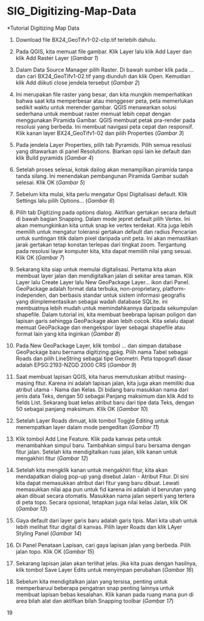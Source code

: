 # SIG_Digitizing-Map-Data

*Tutorial Digitizing Map Data

1. Download file BX24_GeoTifv1-02-clip.tif terlebih dahulu. 

2. Pada QGIS, kita memuat file gambar. Klik Layer lalu klik Add Layer dan klik Add Raster Layer (*Gambar 1*)

3. Dalam Data Source Manager pilih Raster. Di bawah sumber klik pada ... dan cari BX24_GeoTifv1-02.tif yang diunduh dan klik Open. Kemudian klik Add diikuti close jendela tersebut (*Gambar 2*)

4. Ini merupakan file raster yang besar, dan kita mungkin memperhatikan bahwa saat kita memperbesar atau menggeser peta, peta memerlukan sedikit waktu untuk merender gambar. QGIS menawarkan solusi sederhana untuk membuat raster memuat lebih cepat dengan menggunakan Piramida Gambar. QGIS membuat petak pra-render pada resolusi yang berbeda. Ini membuat navigasi peta cepat dan responsif. Klik kanan layer BX24_GeoTifv1-02 dan pilih Properties (*Gambar 3*)

5. Pada jendela Layer Properties, pilih tab Pyramids. Pilih semua resolusi yang ditawarkan di panel Resolutions. Biarkan opsi lain ke default dan klik Build pyramids (*Gambar 4*)

6. Setelah proses selesai, kotak dailog akan menampilkan piramida tanpa tanda silang. Ini menendakan pembangunan Piramida Gambar sudah selesai. Klik OK (*Gambar 5*)

7. Sebelum kita mulai, kita perlu mengatur Opsi Digitalisasi default. Klik Settings lalu pilih Options... (*Gambar 6*)

8. Pilih tab Digitizing pada options dialog. Aktifkan gertakan secara default di bawah bagian Snapping. Dalam mode jepret default pilih Vertex. Ini akan memungkinkan kita untuk snap ke vertex terdekat. Kita juga lebih memilih untuk mengatur toleransi gertakan default dan radius Pencarian untuk suntingan titik dalam pixel daripada unit peta. Ini akan memastikan jarak gertakan tetap konstan terlepas dari tingkat zoom. Tergantung pada resolusi layar komputer kita, kita dapat memilih nilai yang sesuai. Klik OK (*Gambar 7*)

9. Sekarang kita siap untuk memulai digitalisasi. Pertama kita akan membuat layer jalan dan mendigitalkan jalan di sekitar area taman. Klik Layer lalu Create Layer lalu New GeoPackage Layer... ikon dari Panel. GeoPackage adalah format data terbuka, non-proprietary, platform-independen, dan berbasis standar untuk sistem informasi geografis yang diimplementasikan sebagai wadah database SQLite. ini membuatnya lebih mudah untuk memindahkannya daripada sekumpulan shapefile. Dalam tutorial ini, kita membuat beebrapa lapisan poligon dan lapisan garis sehingga GeoPackage akan lebih cocok. Kita selalu dapat memuat GeoPackage dan mengekspor layer sebagai shapefile atau format lain yang kita inginkan (*Gambar 8*)

10. Pada New GeoPackage Layer, klik tombol ... dan simpan database GeoPackage baru bernama digitizing.gpkg. Pilih nama Tabel sebagai Roads dan pilih LineString sebagai tipe Geometri. Peta topografi dasar adalah EPSG:2193-NZGD 2000 CRS (*Gambar 9*)

11. Saat membuat lapisan QGIS, kita harus memutuskan atribut masing-masing fitur. Karena ini adalah lapisan jalan, kita juga akan memiliki dua atribut utama - Nama dan Kelas. Di bidang baru masukkan nama dari jenis data Teks, dengan 50 sebagai Panjang maksimum dan klik Add to fields List. Sekarang buat kelas atribut baru dari tipe data Teks, dengan 50 sebagai panjang maksimum. Klik OK (*Gambar 10*)

12. Setelah Layer Roads dimuat, klik tombol Toggle Editing untuk menempatkan layer dalam mode pengeditan (*Gambar 11*)

13. Klik tombol Add Line Feature. Klik pada kanvas peta untuk menambahkan simpul baru. Tambahkan simpul baru bersama dengan fitur jalan. Setelah kita mendigitalkan ruas jalan, klik kanan untuk mengakhiri fitur (*Gambar 12*)

14. Setelah kita mengklik kanan untuk mengakhiri fitur, kita akan mendapatkan dialog pop-up yang disebut Jalan - Atribut Fitur. Di sini kita dapat memasukkan atribut dari fitur yang baru dibuat. Lewati memasukkan nilai apa pun untuk fid karena ini adalah id berurutan yang akan dibuat secara otomatis. Masukkan nama jalan seperti yang tertera di peta topo. Secara opsional, tetapkan juga nilai kelas Jalan, klik OK (*Gambar 13*)

15. Gaya default dari layer garis baru adalah garis tipis. Mari kita ubah untuk lebih melihat fitur digital di kanvas. Pilih layer Roads dan klik LAyer Styling Panel (*Gambar 14*)

16. Di Panel Penataan Lapisan, cari gaya lapisan jalan yang berbeda. Pilih jalan topo. Klik OK (*Gambar 15*)

17. Sekarang lapisan jalan akan terlihat jelas. jika kita puas dengan hasilnya, klik tombol Save Layer Edits untuk menyimpan perubahan (*Gambar 16*)

18. Sebelum kita mendigitalkan jalan yang tersisa, penting untuk memperbaruui beberapa pengatran snap penting lainnya untuk membuat lapisan bebas kesalahan. Klik kanan pada ruang mana pun di area bilah alat dan aktifkan bilah Snapping toolbar (*Gambar 17*)

19
